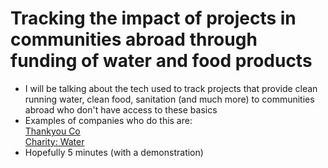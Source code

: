 # Tracking the impact of projects in communities abroad through funding of water and food products
- I will be talking about the tech used to track projects that provide clean running water, clean food, sanitation (and much more) to communities abroad who don't have access to these basics
- Examples of companies who do this are:   
  [Thankyou Co](https://thankyou.co/projects/)   
  [Charity: Water](https://www.charitywater.org/our-projects/completed-projects/)
- Hopefully 5 minutes (with a demonstration)